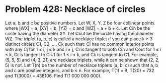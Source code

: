 # Problem 428: Necklace of circles
Let a, b and c be positive numbers. Let W, X, Y, Z be four collinear
points where |WX| = a, |XY| = b, |YZ| = c and |WZ| = a + b + c. Let Cin
be the circle having the diameter XY. Let Cout be the circle having the
diameter WZ. The triplet (a, b, c) is called a necklace triplet if you
can place k ≥ 3 distinct circles C1, C2, ..., Ck such that: Ci has no
common interior points with any Cj for 1 ≤ i, j ≤ k and i ≠ j, Ci is
tangent to both Cin and Cout for 1 ≤ i ≤ k, Ci is tangent to Ci+1 for 1
≤ i &lt; k, and Ck is tangent to C1. For example, (5, 5, 5) and (4, 3,
21) are necklace triplets, while it can be shown that (2, 2, 5) is not.
Let T(n) be the number of necklace triplets (a, b, c) such that a, b and
c are positive integers, and b ≤ n. For example, T(1) = 9, T(20) = 732
and T(3000) = 438106. Find T(1 000 000 000).
